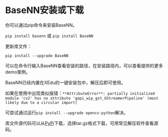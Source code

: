 # BaseNN安装或下载

你可以通过pip命令来安装BaseNN。

`pip install basenn` 或 `pip install BaseNN`

更新库文件：

`pip install --upgrade BaseNN`

可以在命令行输入BaseNN查看安装的路径，在安装路径内，可以查看提供的更多demo案例。

BaseNN已经内置在XEdu的一键安装包中，解压后即可使用。

如果在使用中出现类似报错：`**AttributeError**: partially initialized module 'cv2' has no attribute 'gapi_wip_gst_GStreamerPipeline' (most likely due to a circular import)` 

可尝试通过运行`pip install --upgrade opencv-python`解决。

库文件源代码可以从[PyPi](https://pypi.org/project/BaseNN/#files)下载，选择tar.gz格式下载，可用常见解压软件查看源码。

